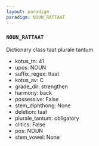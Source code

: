 ```yaml
---
layout: paradigm
paradigm: NOUN_RATTAAT
---
```

### ` NOUN_RATTAAT `

Dictionary class taat plurale tantum
* kotus_tn: 41
* upos: NOUN
* suffix_regex: ttaat
* kotus_av: C
* grade_dir: strengthen
* harmony: back
* possessive: False
* stem_diphthong: None
* deletion: taat
* plurale_tantum: obligatory
* clitics: False
* pos: NOUN
* stem_vowel: None
